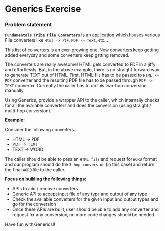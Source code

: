 # Generics Exercise

### Problem statement

**`Fundamentals Tribe File Converters`** is an application which houses various File converters like `Html -> PDF`, `PDF -> Text`, etc...

This list of converters is an ever-growing one. New converters keep getting added everyday and some converters keep getting removed.

The converters are really awesome! HTML gets converted to PDF in a jiffy and effortlessly. But, in the above example, there is no straight-forward way to generate TEXT out of HTML. First, HTML file has to be passed to `HTML -> PDF` converter and the resulting PDF file has to be passed through `PDF -> TEXT` converter. Currently the caller has to do this two-hop conversion manually.

Using Generics, provide a wrapper API to the caller, which internally checks for all the available converters and does the conversion (using straight / multi-hop conversion).

**Example:** 

Consider the following converters.
* HTML -> PDF
* PDF -> TEXT
* TEXT -> WORD

The caller should be able to pass an `HTML file` and request for `WORD` format and our program should do the `3-hop conversion` (in this case) and return the final `WORD` file to the caller.

**Focus on building the following things:**

* APIs to add / remove converters
* Generic API to accept input file of any type and output of any type
* Check the available converters for the given input and output types and go for the conversion
* Once these APIs are built, user should be able to add any converter and request for any conversion, no more code changes should be needed.

Have fun with Generics!!